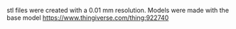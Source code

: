 stl files were created with a 0.01 mm resolution.
Models were made with the base model https://www.thingiverse.com/thing:922740
